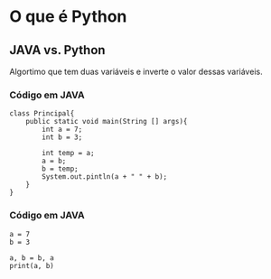 # O que é Python

## JAVA vs. Python
Algortimo que tem duas variáveis e inverte o valor dessas variáveis.  

### Código em JAVA
```
class Principal{
    public static void main(String [] args){
        int a = 7;
        int b = 3;

        int temp = a;
        a = b;
        b = temp;
        System.out.pintln(a + " " + b);
    }
}
```

### Código em JAVA
```
a = 7
b = 3

a, b = b, a
print(a, b)
```